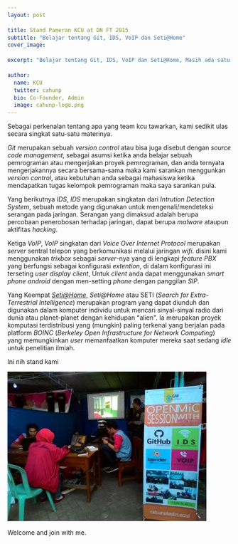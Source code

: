```yaml
---
layout: post

title: Stand Pameran KCU at DN FT 2015
subtitle: "Belajar tentang Git, IDS, VoIP dan Seti@Home"
cover_image: 

excerpt: "Belajar tentang Git, IDS, VoIP dan Seti@Home, Masih ada satu hari lagi besok hari Minggu, 31 Mei 2015, datanglah untuk tanya-tanya, dan team kcu siap menjelaskan, jangan lewatkan kesempatan belajar interaktif ini."

author:
  name: KCU
  twitter: cahunp
  bio: Co-Founder, Admin
  image: cahunp-logo.png
---
```


Sebagai perkenalan tentang apa yang team kcu tawarkan, kami sedikit ulas secara singkat satu-satu materinya. 

*Git* merupakan sebuah *version control* atau bisa juga disebut dengan *source code management*, sebagai asumsi ketika anda belajar sebuah pemrograman atau mengerjakan proyek pemrograman, dan anda ternyata mengerjakannya secara bersama-sama maka kami sarankan menggunkan *version control*, atau kebutuhan anda sebagai mahasiswa ketika mendapatkan tugas kelompok pemrograman maka saya sarankan pula.

Yang berikutnya *IDS*, *IDS* merupakan singkatan dari *Intrution Detection System*, sebuah metode yang digunakan untuk mengenali/mendeteksi serangan pada jaringan. Serangan yang dimaksud adalah berupa percobaan penerobosan terhadap jaringan, dapat berupa *malware* ataupun aktifitas *hacking*.

Ketiga *VoIP*, *VoIP* singkatan dari *Voice Over Internet Protocol* merupakan *server* sentral telepon yang berkomunikasi melalui jaringan *wifi*. disini kami menggunakan *trixbox* sebagai *server*-nya yang di lengkapi *feature PBX* yang berfungsi sebagai konfigurasi *extention*, di dalam konfigurasi ini terseting *user display client*, Untuk *client* anda dapat menggunakan *smart phone android* dengan men-setting *phone* dengan panggilan *SIP*.

Yang Keempat [*Seti@Home*](https://setiathome.berkeley.edu), *Seti@Home* atau SETI (*Search for Extra-Terrestrial Intelligence*) merupakan program yang dapat diunduh dan digunakan dalam komputer individu untuk mencari sinyal-sinyal radio dari dunia atau planet-planet dengan kehidupan "alien". Ia merupakan proyek komputasi terdistribusi yang (mungkin) paling terkenal yang berjalan pada platform *BOINC* (*Berkeley Open Infrastructure for Network Computing*) yang memungkinkan *user* memanfaatkan komputer mereka saat sedang *idle* untuk penelitian ilmiah.

Ini nih stand kami
<div class="full zoomable"><img src="/images/stand-kcu.jpg"></div>

Welcome and join with me.
